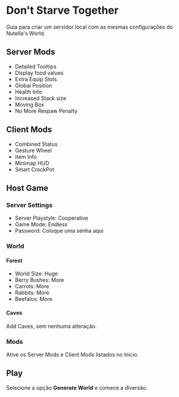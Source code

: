 # Don't Starve Together
Guia para criar um servidor local com as mesmas configurações do Nutella's World.

## Server Mods
* Detailed Tooltips
* Display food values
* Extra Equip Slots
* Global Position
* Health Info
* Increased Stack size
* Moving Box
* No More Respaw Penalty

## Client Mods
* Combined Status
* Gesture Wheel
* Item Info
* Minimap HUD
* Smart CrockPot

## Host Game
### Server Settings
* Server Playstyle: Cooperative
* Game Mode: Endless
* Password: Coloque uma senha aqui
### World
#### Forest
* World Size: Huge
* Berry Bushes: More
* Carrots: More
* Rabbits: More
* Beefalos: More
#### Caves
Add Caves, sem nenhuma alteração.
### Mods
Ative os Server Mods e Client Mods listados no início.

## Play
Selecione a opção **Generate World** e comece a diversão.
